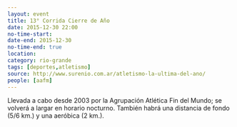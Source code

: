 ```yaml
---
layout: event 
title: 13° Corrida Cierre de Año
date: 2015-12-30 22:00
no-time-start: 
date-end: 2015-12-30
no-time-end: true
location: 
category: rio-grande
tags: [deportes,atletismo]
source: http://www.surenio.com.ar/atletismo-la-ultima-del-ano/
people: [aafm]
---
```


Llevada a cabo desde 2003 por la Agrupación Atlética Fin del Mundo; se volverá a largar en horario nocturno. También habrá una distancia de fondo (5/6 km.) y una aeróbica (2 km.).